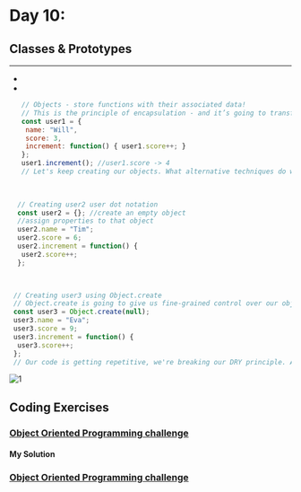 
# Day 10: 
## Classes & Prototypes
* ****
  - 
  - 
 

 ```javascript
    // Objects - store functions with their associated data!
    // This is the principle of encapsulation - and it’s going to transform how we can ‘reason about’ our code
    const user1 = {
     name: "Will",
     score: 3,
     increment: function() { user1.score++; }
    };
    user1.increment(); //user1.score -> 4
    // Let's keep creating our objects. What alternative techniques do we have for creating objects?
   
    
 ```
  ```javascript
    // Creating user2 user dot notation
    const user2 = {}; //create an empty object
    //assign properties to that object
    user2.name = "Tim";
    user2.score = 6;
    user2.increment = function() {
     user2.score++;
    };

   
  ```
   ```javascript
    // Creating user3 using Object.create
    // Object.create is going to give us fine-grained control over our object later on
    const user3 = Object.create(null);
    user3.name = "Eva";
    user3.score = 9;
    user3.increment = function() {
     user3.score++;
    };
    // Our code is getting repetitive, we're breaking our DRY principle. And suppose we have millions of users! What could we do?

   
   ```
  ![1](https://github.com/NesrinAbuMnezel/Mastering-JavaScript-in-20-Days/assets/95749191/1a514b4d-0ddc-4d8c-b0ad-2b780780dcff)


     



## Coding Exercises

### [Object Oriented Programming challenge](https://www.freecodecamp.org/learn/javascript-algorithms-and-data-structures/#object-oriented-programming)

#### My Solution
### [Object Oriented Programming challenge](https://www.freecodecamp.org/Nesrin)





